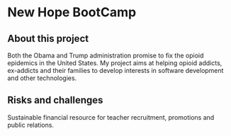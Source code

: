 # New Hope BootCamp
## About this project

Both the Obama and Trump administration promise to fix the opioid epidemics in the United States. My project aims at helping opioid addicts, ex-addicts and their families to develop interests in software development and other technologies.

## Risks and challenges

Sustainable financial resource for teacher recruitment, promotions and public relations.
